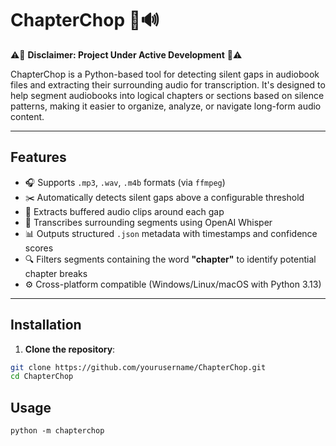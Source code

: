 # ChapterChop 📖🔊

⚠️🚧 **Disclaimer: Project Under Active Development** 🚧⚠️ 

ChapterChop is a Python-based tool for detecting silent gaps in audiobook files and extracting their surrounding audio for transcription. It's designed to help segment audiobooks into logical chapters or sections based on silence patterns, making it easier to organize, analyze, or navigate long-form audio content.

---

## Features

- 🎧 Supports `.mp3`, `.wav`, `.m4b` formats (via `ffmpeg`)
- ✂️ Automatically detects silent gaps above a configurable threshold
- 📄 Extracts buffered audio clips around each gap
- 🧠 Transcribes surrounding segments using OpenAI Whisper
- 📊 Outputs structured `.json` metadata with timestamps and confidence scores
- 🔍 Filters segments containing the word **"chapter"** to identify potential chapter breaks
- ⚙️ Cross-platform compatible (Windows/Linux/macOS with Python 3.13)

---

## Installation

1. **Clone the repository**:

```bash
git clone https://github.com/yourusername/ChapterChop.git
cd ChapterChop
```

## Usage
```
python -m chapterchop
```
